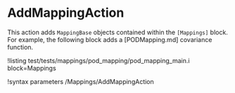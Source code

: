 # AddMappingAction

This action adds `MappingBase` objects contained within the `[Mappings]` block. For example,
the following block adds a [PODMapping.md] covariance function.

!listing test/tests/mappings/pod_mapping/pod_mapping_main.i block=Mappings

!syntax parameters /Mappings/AddMappingAction
